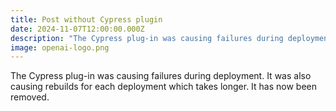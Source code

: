 ```yaml
---
title: Post without Cypress plugin
date: 2024-11-07T12:00:00.000Z
description: "The Cypress plug-in was causing failures during deployment. "
image: openai-logo.png
---
```

The Cypress plug-in was causing failures during deployment. It was also causing rebuilds for each deployment which takes longer. It has now been removed.

